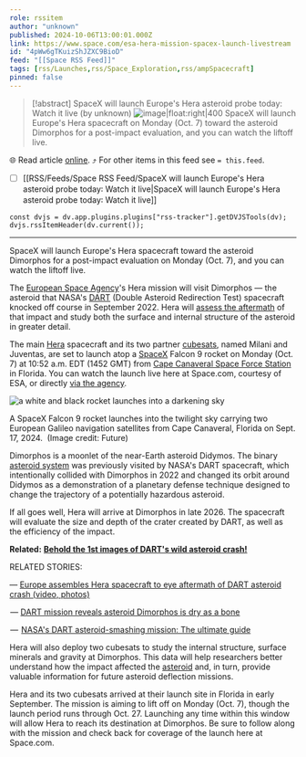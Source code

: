 ```yaml
---
role: rssitem
author: "unknown"
published: 2024-10-06T13:00:01.000Z
link: https://www.space.com/esa-hera-mission-spacex-launch-livestream
id: "4pWw6gTKuizShJZXC9BioD"
feed: "[[Space RSS Feed]]"
tags: [rss/Launches,rss/Space_Exploration,rss/ampSpacecraft]
pinned: false
---
```


> [!abstract]  SpaceX will launch Europe's Hera asteroid probe today: Watch it live  (by unknown)
> ![image|float:right|400](https://cdn.mos.cms.futurecdn.net/8FdKMmCstG8xM7hs7yAaLA.jpg) SpaceX will launch Europe's Hera spacecraft on Monday (Oct. 7) toward the asteroid Dimorphos for a post-impact evaluation, and you can watch the liftoff live.

🌐 Read article [online](https://www.space.com/esa-hera-mission-spacex-launch-livestream). ⤴ For other items in this feed see `= this.feed`.

- [ ] [[RSS/Feeds/Space RSS Feed/SpaceX will launch Europe's Hera asteroid probe today꞉ Watch it live|SpaceX will launch Europe's Hera asteroid probe today꞉ Watch it live]]

~~~dataviewjs
const dvjs = dv.app.plugins.plugins["rss-tracker"].getDVJSTools(dv);
dvjs.rssItemHeader(dv.current());
~~~

- - -
SpaceX will launch Europe's Hera spacecraft toward the asteroid Dimorphos for a post-impact evaluation on Monday (Oct. 7), and you can watch the liftoff live.

The [European Space Agency](https://www.space.com/22562-european-space-agency.html)'s Hera mission will visit Dimorphos — the asteroid that NASA's [DART](https://www.space.com/dart-asteroid-mission) (Double Asteroid Redirection Test) spacecraft knocked off course in September 2022. Hera will [assess the aftermath](https://www.space.com/nasa-dart-asteroid-crash-what-nasa-learned) of that impact and study both the surface and internal structure of the asteroid in greater detail. 

The main [Hera](https://www.space.com/esa-hera-mars-moon-side-trip) spacecraft and its two partner [cubesats](https://www.space.com/34324-cubesats.html), named Milani and Juventas, are set to launch atop a [SpaceX](https://www.space.com/18853-spacex.html) Falcon 9 rocket on Monday (Oct. 7) at 10:52 a.m. EDT (1452 GMT) from [Cape Canaveral Space Force Station](https://www.space.com/33926-cape-canaveral.html) in Florida. You can watch the launch live here at Space.com, courtesy of ESA, or directly [via the agency](https://www.youtube.com/watch?v=O13Sp00Ltlw).  

![a white and black rocket launches into a darkening sky](https://cdn.mos.cms.futurecdn.net/8FdKMmCstG8xM7hs7yAaLA.jpg)

A SpaceX Falcon 9 rocket launches into the twilight sky carrying two European Galileo navigation satellites from Cape Canaveral, Florida on Sept. 17, 2024.  (Image credit: Future)

Dimorphos is a moonlet of the near-Earth asteroid Didymos. The binary [asteroid system](https://www.space.com/didymos-asteroid-facts) was previously visited by NASA's DART spacecraft, which intentionally collided with Dimorphos in 2022 and changed its orbit around Didymos as a demonstration of a planetary defense technique designed to change the trajectory of a potentially hazardous asteroid.

If all goes well, Hera will arrive at Dimorphos in late 2026. The spacecraft will evaluate the size and depth of the crater created by DART, as well as the efficiency of the impact.

**Related:** [**Behold the 1st images of DART's wild asteroid crash!**](https://www.space.com/dart-asteroid-crash-first-photos-liciacube)

RELATED STORIES:

— [Europe assembles Hera spacecraft to eye aftermath of DART asteroid crash (video, photos)](https://www.space.com/esa-assembles-hera-spacecraft-dart-asteroid-crash)

 — [DART mission reveals asteroid Dimorphos is dry as a bone](https://www.space.com/dart-mission-asteroid-dimorphos-no-water)

 —  [NASA's DART asteroid-smashing mission: The ultimate guide](https://www.space.com/dart-asteroid-mission)

Hera will also deploy two cubesats to study the internal structure, surface minerals and gravity at Dimorphos. This data will help researchers better understand how the impact affected the [asteroid](https://www.space.com/51-asteroids-formation-discovery-and-exploration.html) and, in turn, provide valuable information for future asteroid deflection missions.

Hera and its two cubesats arrived at their launch site in Florida in early September. The mission is aiming to lift off on Monday (Oct. 7), though the launch period runs through Oct. 27. Launching any time within this window will allow Hera to reach its destination at Dimorphos. Be sure to follow along with the mission and check back for coverage of the launch here at Space.com.